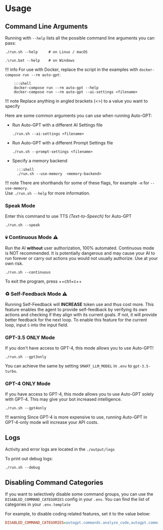 # Usage

## Command Line Arguments
Running with `--help` lists all the possible command line arguments you can pass:

``` shell
./run.sh --help     # on Linux / macOS

.\run.bat --help    # on Windows
```

!!! info
    For use with Docker, replace the script in the examples with
    `docker-compose run --rm auto-gpt`:

        :::shell
        docker-compose run --rm auto-gpt --help
        docker-compose run --rm auto-gpt --ai-settings <filename>

!!! note
    Replace anything in angled brackets (<>) to a value you want to specify

Here are some common arguments you can use when running Auto-GPT:

* Run Auto-GPT with a different AI Settings file
    ``` shell
    ./run.sh --ai-settings <filename>
    ```
* Run Auto-GPT with a different Prompt Settings file
    ``` shell
    ./run.sh --prompt-settings <filename>
    ```
* Specify a memory backend

        :::shell
        ./run.sh --use-memory  <memory-backend>


!!! note
    There are shorthands for some of these flags, for example `-m` for `--use-memory`.  
    Use `./run.sh --help` for more information.

### Speak Mode

Enter this command to use TTS _(Text-to-Speech)_ for Auto-GPT

``` shell
./run.sh --speak
```

### 💀 Continuous Mode ⚠️

Run the AI **without** user authorization, 100% automated.
Continuous mode is NOT recommended.
It is potentially dangerous and may cause your AI to run forever or carry out actions you would not usually authorize.
Use at your own risk.

``` shell
./run.sh --continuous
```
To exit the program, press ++ctrl+c++

### ♻️ Self-Feedback Mode ⚠️

Running Self-Feedback will **INCREASE** token use and thus cost more. This feature enables the agent to provide self-feedback by verifying its own actions and checking if they align with its current goals. If not, it will provide better feedback for the next loop. To enable this feature for the current loop, input `S` into the input field.

### GPT-3.5 ONLY Mode

If you don't have access to GPT-4, this mode allows you to use Auto-GPT!

``` shell
./run.sh --gpt3only
```

You can achieve the same by setting `SMART_LLM_MODEL` in `.env` to `gpt-3.5-turbo`.

### GPT-4 ONLY Mode

If you have access to GPT-4, this mode allows you to use Auto-GPT solely with GPT-4.
This may give your bot increased intelligence.

``` shell
./run.sh --gpt4only
```

!!! warning
    Since GPT-4 is more expensive to use, running Auto-GPT in GPT-4-only mode will
    increase your API costs.

## Logs

Activity and error logs are located in the `./output/logs`

To print out debug logs:

``` shell
./run.sh --debug
```

## Disabling Command Categories

If you want to selectively disable some command groups, you can use the `DISABLED_COMMAND_CATEGORIES` config in your `.env`. You can find the list of categories in your `.env.template`

For example, to disable coding related features, set it to the value below:

```ini
DISABLED_COMMAND_CATEGORIES=autogpt.commands.analyze_code,autogpt.commands.execute_code,autogpt.commands.git_operations,autogpt.commands.improve_code,autogpt.commands.write_tests
```
